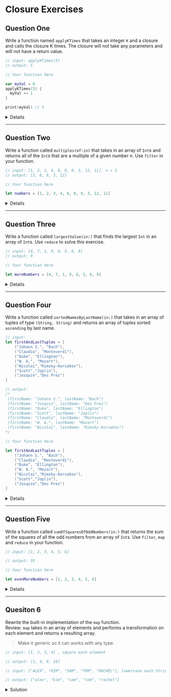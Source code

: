 # Closure Exercises 

## Question One
Write a function named `applyKTimes` that takes an integer `K` and a closure and calls the closure K times. The closure will not take any parameters and will not have a return value.

```swift 
// input: applyKTimes(5)
// output: 5
```

```swift 
// Your function here

var myVal = 0
applyKTimes(5) {
  myVal += 1
}

print(myVal) // 5
```

<details> 
  <summay>Solution</summary> 
  
```swift 
func applyKTimes(_ k: Int, closure: () -> ()) {
  for _ in 0..<k {
    closure()
  }
}

var myVal = 0
applyKTimes(5) {
  myVal += 1
}

print(myVal) // 5
```
</details> 

***

## Question Two
Write a function called `multiples(of:in)` that takes in an array of `Int`s and returns all of the `Int`s that are a multiple of a given number n.  Use `filter` in your function.

```swift 
// input: [1, 2, 3, 4, 6, 8, 9, 3, 12, 11], n = 3
// output: [3, 6, 9, 3, 12]
```

```swift 
// Your function here

let numbers = [1, 2, 3, 4, 6, 8, 9, 3, 12, 11]
```
<details> 
  <summay>Solution</summary> 
  
```swift 
func multiples(of num: Int, in numbers: [Int]) -> [Int] {
  numbers.filter { $0 % 3 == 0 }
}

let numbers = [1, 2, 3, 4, 6, 8, 9, 3, 12, 11]

print(multiples(of: 3, in: numbers)) // [3, 6, 9, 3, 12]
```
</details> 

***

## Question Three

Write a function called `largestValue(in:)` that finds the largest `Int` in an array of `Int`s. Use `reduce` to solve this exercise.

```swift 
// input: [4, 7, 1, 9, 6, 5, 6, 9]
// output: 9
```

```swift 
// Your function here

let moreNumbers = [4, 7, 1, 9, 6, 5, 6, 9]
```

<details> 
  <summay>Solution</summary> 
  
```swift 
func largestValue(in numbers: [Int]) -> Int {
  guard !numbers.isEmpty else { return -1 }
  let result = numbers.reduce(Int.min) { (previousResult, currentValue) -> Int in
    if previousResult > currentValue {
      return previousResult
    }
    return currentValue
  }
  return result
}

let moreNumbers = [4, 7, 1, 9, 6, 5, 6, 9]

print(largestValue(in: moreNumbers)) // 9
```
</details> 

***

## Question Four

Write a function called `sortedNamesByLastName(in:)` that takes in an array of tuples of type `(String, String)` and returns an array of tuples sorted `ascending` by last name.

```swift 
// input: 
let firstAndLastTuples = [
    ("Johann S.", "Bach"),
    ("Claudio", "Monteverdi"),
    ("Duke", "Ellington"),
    ("W. A.", "Mozart"),
    ("Nicolai","Rimsky-Korsakov"),
    ("Scott","Joplin"),
    ("Josquin","Des Prez")
]

// output: 
/*
 (firstName: "Johann S.", lastName: "Bach")
 (firstName: "Josquin", lastName: "Des Prez")
 (firstName: "Duke", lastName: "Ellington")
 (firstName: "Scott", lastName: "Joplin")
 (firstName: "Claudio", lastName: "Monteverdi")
 (firstName: "W. A.", lastName: "Mozart")
 (firstName: "Nicolai", lastName: "Rimsky-Korsakov")
*/

```

```swift 
// Your function here

let firstAndLastTuples = [
    ("Johann S.", "Bach"),
    ("Claudio", "Monteverdi"),
    ("Duke", "Ellington"),
    ("W. A.", "Mozart"),
    ("Nicolai","Rimsky-Korsakov"),
    ("Scott","Joplin"),
    ("Josquin","Des Prez")
]
```

<details> 
  <summay>Solution</summary> 
  
```swift 
func sortedNamesByLastName(in names: [(firstName: String, lastName: String)]) -> [(firstName: String, lastName: String)] {
  let sortedNames = names.sorted { (name1, name2) -> Bool in
    return name1.lastName < name2.lastName
  }
  return sortedNames
}

let firstAndLastTuples = [
    ("Johann S.", "Bach"),
    ("Claudio", "Monteverdi"),
    ("Duke", "Ellington"),
    ("W. A.", "Mozart"),
    ("Nicolai","Rimsky-Korsakov"),
    ("Scott","Joplin"),
    ("Josquin","Des Prez")
]

let sortedNames = sortedNamesByLastName(in: firstAndLastTuples)
sortedNames.forEach { print($0) }

/*
 (firstName: "Johann S.", lastName: "Bach")
 (firstName: "Josquin", lastName: "Des Prez")
 (firstName: "Duke", lastName: "Ellington")
 (firstName: "Scott", lastName: "Joplin")
 (firstName: "Claudio", lastName: "Monteverdi")
 (firstName: "W. A.", lastName: "Mozart")
 (firstName: "Nicolai", lastName: "Rimsky-Korsakov")
*/
```

</details> 

***

## Question Five

Write a function called `sumOfSquaresOfOddNumbers(in:)` that returns the sum of the squares of all the odd numbers from an array of `Int`s.  Use `filter`, `map` and `reduce` in your function.

```swift 
// input: [1, 2, 3, 4, 5, 6]

// output: 35
```

```swift 
// Your function here

let evenMoreNumbers = [1, 2, 3, 4, 5, 6]
```

<details> 
  <summay>Solution</summary> 
  
```swift 
func sumOfSquaresOfOddNumbers(in numnbers: [Int]) -> Int {
  numnbers.map { $0 * $0 }
    .filter { $0 % 2 == 1 }
    .reduce(0, +)
}

let evenMoreNumbers = [1, 2, 3, 4, 5, 6]

let sum = sumOfSquaresOfOddNumbers(in: evenMoreNumbers)

print(sum) // 35
```
</details> 

***

## Quesiton 6 

Rewrite the built-in implementation of the `map` function.  
Review: `map` takes in an array of elements and performs a transformation on each element and returns a resulting array.

>Make it generic so it can works with any type. 

```swift 
// input: [1, 2, 3, 4] , square each element

// output: [1, 4, 9, 16]
```

```swift 
// input: ["ALEX", "KIM", "SAM", "TOM", "RACHEL"], lowercase each String

// output: ["alex", "kim", "sam", "tom", "rachel"]
```

<details> 
  <summary>Solution</summary> 

```swift 
func customMap<T>(_ elements: [T], closure: (T) -> T) -> [T] {
  var transforemdArray = [T]()
  for element in elements {
    transforemdArray.append(closure(element))
  }
  return transforemdArray
}

let tranformation = customMap([1, 2, 3, 4]) { (value) -> Int in
  return value * value
}

print(tranformation) // [1, 4, 9, 16]

let shorthandSyntaxTransformation = customMap([1, 2, 3, 4]) { $0 * $0 }
print(shorthandSyntaxTransformation) // [1, 4, 9, 16]
```

</details> 
